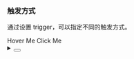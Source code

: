 ### 触发方式

通过设置 <yc-tag>trigger</yc-tag>，可以指定不同的触发方式。

<div class="cell-demo vp-raw">
  <yc-space>
    <yc-popover title="Title">
      <yc-button>Hover Me</yc-button>
      <template #content>
        <p>Here is the text content</p>
        <p>Here is the text content</p>
      </template>
    </yc-popover>
    <yc-popover title="Title" trigger="click">
      <yc-button>Click Me</yc-button>
      <template #content>
        <p>Here is the text content</p>
        <p>Here is the text content</p>
      </template>
    </yc-popover>
  </yc-space>
</div>

<details>
<summary>
 <button class="code-btn"  >
    <icon-code />
 </button>
</summary>

```vue
<template>
  <yc-space>
    <yc-popover title="Title">
      <yc-button>Hover Me</yc-button>
      <template #content>
        <p>Here is the text content</p>
        <p>Here is the text content</p>
      </template>
    </yc-popover>
    <yc-popover
      title="Title"
      trigger="click">
      <yc-button>Click Me</yc-button>
      <template #content>
        <p>Here is the text content</p>
        <p>Here is the text content</p>
      </template>
    </yc-popover>
  </yc-space>
</template>
```

</details>
